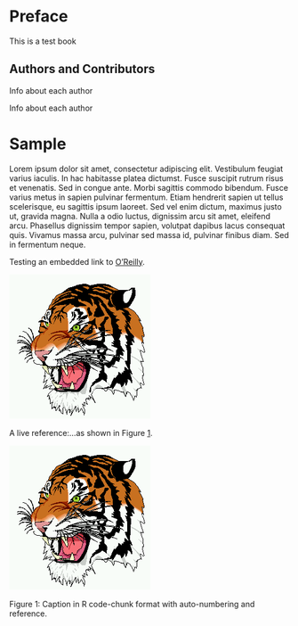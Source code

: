 Preface
=======

<!-- R global options: each R chunk image to display without code (no echo); display PDF version over JPG/PNG when available -->

This is a test book

Authors and Contributors
------------------------

Info about each author

Info about each author

<!--chapter:end:index.Rmd-->

Sample
======

Lorem ipsum dolor sit amet, consectetur adipiscing elit. Vestibulum
feugiat varius iaculis. In hac habitasse platea dictumst. Fusce suscipit
rutrum risus et venenatis. Sed in congue ante. Morbi sagittis commodo
bibendum. Fusce varius metus in sapien pulvinar fermentum. Etiam
hendrerit sapien ut tellus scelerisque, eu sagittis ipsum laoreet. Sed
vel enim dictum, maximus justo ut, gravida magna. Nulla a odio luctus,
dignissim arcu sit amet, eleifend arcu. Phasellus dignissim tempor
sapien, volutpat dapibus lacus consequat quis. Vivamus massa arcu,
pulvinar sed massa id, pulvinar finibus diam. Sed in fermentum neque.

Testing an embedded link to [O’Reilly](https://www.oreilly.com/).

![Caption in simple Markdown format with no auto-numbered
reference](images/tiger.png)

A live reference:…as shown in Figure <a href="#fig:sample-image">1</a>.

<img src="images/tiger.png" alt="Caption in R code-chunk format with auto-numbering and reference."  />
<p class="caption">
Figure 1: Caption in R code-chunk format with auto-numbering and
reference.
</p>

<!--chapter:end:1-sample.Rmd-->
